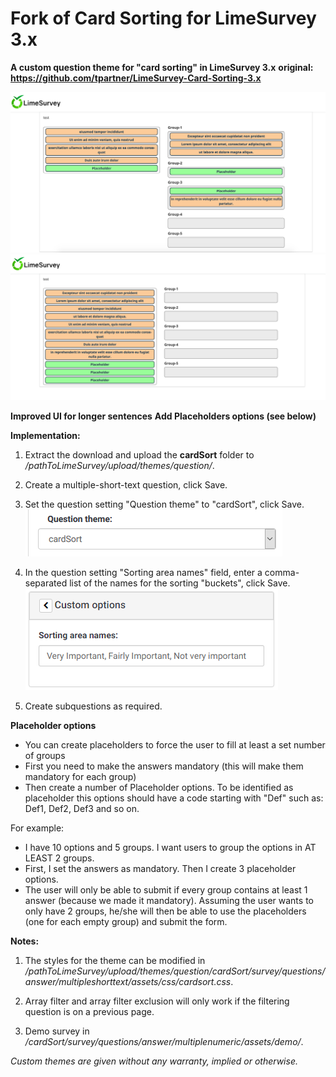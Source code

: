 # Fork of Card Sorting for LimeSurvey 3.x

**A custom question theme for "card sorting" in LimeSurvey 3.x**
**original: https://github.com/tpartner/LimeSurvey-Card-Sorting-3.x**

![Image Card Sorting](/cardSort/survey/questions/answer/multipleshorttext/assets/images/screen1.png)
![Image Card Sorting](/cardSort/survey/questions/answer/multipleshorttext/assets/images/screen2.png)

**Improved UI for longer sentences**
**Add Placeholders options (see below)**

**Implementation:**

1) Extract the download and upload the **cardSort** folder to */pathToLimeSurvey/upload/themes/question/*.

2) Create a multiple-short-text question, click Save.

3) Set the question setting "Question theme" to "cardSort", click Save.  
![Image Select cardSort](/cardSort/survey/questions/answer/multipleshorttext/assets/images/card_sort_3.x_1.png)

4) In the question setting "Sorting area names" field, enter a comma-separated list of the names for the sorting "buckets", click Save.  
![Image Enter Bucket names](/cardSort/survey/questions/answer/multipleshorttext/assets/images/card_sort_3.x_2.png)

5) Create subquestions as required.

**Placeholder options**

- You can create placeholders to force the user to fill at least a set number of groups
- First you need to make the answers mandatory (this will make them mandatory for each group)
- Then create a number of Placeholder options. To be identified as placeholder this options should have a code starting with "Def" such as: Def1, Def2, Def3 and so on.

For example:
- I have 10 options and 5 groups. I want users to group the options in AT LEAST 2 groups.
- First, I set the answers as mandatory. Then I create 3 placeholder options.
- The user will only be able to submit if every group contains at least 1 answer (because we made it mandatory). Assuming the user wants to only have 2 groups, he/she will then be able to use the placeholders (one for each empty group) and submit the form.

**Notes:**

1) The styles for the theme can be modified in */pathToLimeSurvey/upload/themes/question/cardSort/survey/questions/answer/multipleshorttext/assets/css/cardsort.css*.

2) Array filter and array filter exclusion will only work if the filtering question is on a previous page.

3) Demo survey in */cardSort/survey/questions/answer/multiplenumeric/assets/demo/*.
    
    
*Custom themes are given without any warranty, implied or otherwise.*
